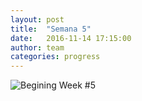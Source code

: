 ```yaml
---
layout: post
title:  "Semana 5"
date:   2016-11-14 17:15:00
author: team
categories: progress
---
```


![Begining Week #5]({{site.baseurl}}assets/week-progress/IMG_5071.JPG)
